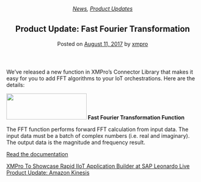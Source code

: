 <div class="large-9 col">
<article class="post-5958 post type-post status-publish format-standard has-post-thumbnail hentry category-news category-product-updates" id="post-5958">
<div class="article-inner">
<header class="entry-header">
<div class="entry-header-text entry-header-text-top text-center">
<h6 class="entry-category is-xsmall"><a href="https://xmpro.com/category/news/" rel="category tag">News</a>, <a href="https://xmpro.com/category/news/product-updates/" rel="category tag">Product Updates</a></h6><h1 class="entry-title">Product Update: Fast Fourier Transformation</h1><div class="entry-divider is-divider small"></div>
<div class="entry-meta uppercase is-xsmall">
<span class="posted-on">Posted on <a href="https://xmpro.com/product-update-fft/" rel="bookmark"><time class="entry-date published updated" datetime="2017-08-11T14:25:19+00:00">August 11, 2017</time></a></span> <span class="byline">by <span class="meta-author vcard"><a class="url fn n" href="https://xmpro.com/author/xmpro/">xmpro</a></span></span> </div>
</div>
</header>
<div class="entry-content single-page">
<p>We’ve released a new function in XMPro’s Connector Library that makes it easy for you to add FFT algorithms to your IoT orchestrations. Here are the details:</p>
<p><strong><img height="68" src="https://xmpro.com/wp-content/uploads/2017/08/Screenshot-2017-08-11-14.35.59.png" width="210"/>
Fast Fourier Transformation Function </strong></p>
<p>The FFT function performs forward FFT calculation from input data. The input data must be a batch of complex numbers (i.e. real and imaginary). The output data is the magnitude and frequency result.</p>
<p><a href="http://docs.xmpro.com/iotversion-2-2/xmproiot-fft-action-agent/" rel="noopener noreferrer" target="_blank">Read the documentation</a> </p>
<div class="blog-share text-center"><div class="is-divider medium"></div><div class="social-icons share-icons share-row relative"><a aria-label="Share on WhatsApp" class="icon button circle is-outline tooltip whatsapp show-for-medium" data-action="share/whatsapp/share" href="whatsapp://send?text=Product%20Update%3A%20Fast%20Fourier%20Transformation - https://xmpro.com/product-update-fft/" title="Share on WhatsApp"><i class="icon-whatsapp"></i></a><a aria-label="Share on Facebook" class="icon button circle is-outline tooltip facebook" data-label="Facebook" href="https://www.facebook.com/sharer.php?u=https://xmpro.com/product-update-fft/" onclick="window.open(this.href,this.title,'width=500,height=500,top=300px,left=300px'); return false;" rel="noopener nofollow" target="_blank" title="Share on Facebook"><i class="icon-facebook"></i></a><a aria-label="Share on Twitter" class="icon button circle is-outline tooltip twitter" href="https://twitter.com/share?url=https://xmpro.com/product-update-fft/" onclick="window.open(this.href,this.title,'width=500,height=500,top=300px,left=300px'); return false;" rel="noopener nofollow" target="_blank" title="Share on Twitter"><i class="icon-twitter"></i></a><a aria-label="Email to a Friend" class="icon button circle is-outline tooltip email" href="/cdn-cgi/l/email-protection#39064a4c5b535c5a4d04694b565d4c5a4d1c0b096c495d584d5c1c0a781c0b097f584a4d1c0b097f564c4b505c4b1c0b096d4b58574a5f564b54584d5056571f5b565d40047a515c5a521c0b094d51504a1c0b09564c4d1c0a781c0b09514d4d494a1c0a781c0b7f1c0b7f4154494b56175a56541c0b7f494b565d4c5a4d144c495d584d5c145f5f4d1c0b7f" rel="nofollow" title="Email to a Friend"><i class="icon-envelop"></i></a><a aria-label="Pin on Pinterest" class="icon button circle is-outline tooltip pinterest" href="https://pinterest.com/pin/create/button?url=https://xmpro.com/product-update-fft/&amp;media=https://xmpro.com/wp-content/uploads/2017/08/Thumbnail-FFT.jpg&amp;description=Product%20Update%3A%20Fast%20Fourier%20Transformation" onclick="window.open(this.href,this.title,'width=500,height=500,top=300px,left=300px'); return false;" rel="noopener nofollow" target="_blank" title="Pin on Pinterest"><i class="icon-pinterest"></i></a><a aria-label="Share on LinkedIn" class="icon button circle is-outline tooltip linkedin" href="https://www.linkedin.com/shareArticle?mini=true&amp;url=https://xmpro.com/product-update-fft/&amp;title=Product%20Update%3A%20Fast%20Fourier%20Transformation" onclick="window.open(this.href,this.title,'width=500,height=500,top=300px,left=300px'); return false;" rel="noopener nofollow" target="_blank" title="Share on LinkedIn"><i class="icon-linkedin"></i></a></div></div></div>
<nav class="navigation-post" id="nav-below" role="navigation">
<div class="flex-row next-prev-nav bt bb">
<div class="flex-col flex-grow nav-prev text-left">
<div class="nav-previous"><a href="https://xmpro.com/xmpro-showcase-rapid-iiot-application-builder-sap-leonardo-live/" rel="prev"><span class="hide-for-small"><i class="icon-angle-left"></i></span> XMPro To Showcase Rapid IIoT Application Builder at SAP Leonardo Live</a></div>
</div>
<div class="flex-col flex-grow nav-next text-right">
<div class="nav-next"><a href="https://xmpro.com/product-update-amazon-kinesis/" rel="next">Product Update: Amazon Kinesis <span class="hide-for-small"><i class="icon-angle-right"></i></span></a></div> </div>
</div>
</nav>
</div>
</article>
<div class="comments-area" id="comments">
</div>
</div>